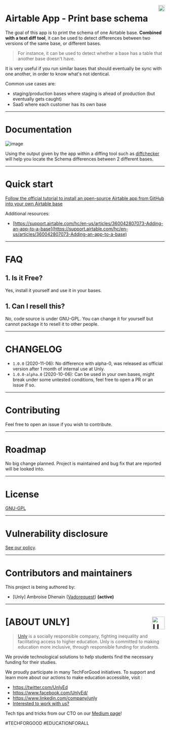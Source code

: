<a href="https://unly.org"><img src="https://storage.googleapis.com/unly/images/ICON_UNLY.png" align="right" height="20" alt="Unly logo" title="Unly logo" /></a>

Airtable App - Print base schema
===

The goal of this app is to print the schema of one Airtable base.
**Combined with a text diff tool**, it can be used to detect differences between two versions of the same base, or different bases.

> For instance, it can be used to detect whether a base has a table that another base doesn't have.

It is very useful if you run similar bases that should eventually be sync with one another, in order to know what's not identical.

Common use cases are:
- staging/production bases where staging is ahead of production (but eventually gets caught)
- SaaS where each customer has its own base

---

# Documentation

![image](https://user-images.githubusercontent.com/3807458/95138868-8a698b80-076b-11eb-88a2-16d3c17d38dc.png)

Using the output given by the app within a diffing tool such as [diffchecker](https://www.diffchecker.com/diff) will help you locate the Schema differences between 2 different bases.

---

# Quick start

[Follow the official tutorial to install an open-source Airtable app from GitHub into your own Airtable base](https://airtable.com/developers/apps/guides/remix-from-github)

Additional resources:
- [https://support.airtable.com/hc/en-us/articles/360042807073-Adding-an-app-to-a-base](https://support.airtable.com/hc/en-us/articles/360042807073-Adding-an-app-to-a-base)


---

# FAQ

## 1. Is it Free?
Yes, install it yourself and use it in your bases.

## 1. Can I resell this?
No, code source is under GNU-GPL. 
You can change it for yourself but cannot package it to resell it to other people.

---

# CHANGELOG

- `1.0.0` (2020-11-06): No difference with alpha-0, was released as official version after 1 month of internal use at Unly.
- `1.0.0-alpha.0` (2020-10-06): Can be used in your own bases, might break under some untested conditions, feel free to open a PR or an issue if so.

---

# Contributing

Feel free to open an issue if you wish to contribute.

---

# Roadmap

No big change planned. Project is maintained and bug fix that are reported will be looked into.

---

# License

[GNU-GPL](LICENSE.md)

---

# Vulnerability disclosure

[See our policy](https://github.com/UnlyEd/Unly).

---

# Contributors and maintainers

This project is being authored by:
- [Unly] Ambroise Dhenain ([Vadorequest](https://github.com/vadorequest)) **(active)**

---

# **[ABOUT UNLY]** <a href="https://unly.org"><img src="https://storage.googleapis.com/unly/images/ICON_UNLY.png" height="40" align="right" alt="Unly logo" title="Unly logo" /></a>

> [Unly](https://unly.org) is a socially responsible company, fighting inequality and facilitating access to higher education.
> Unly is committed to making education more inclusive, through responsible funding for students.

We provide technological solutions to help students find the necessary funding for their studies.

We proudly participate in many TechForGood initiatives. To support and learn more about our actions to make education accessible, visit :
- https://twitter.com/UnlyEd
- https://www.facebook.com/UnlyEd/
- https://www.linkedin.com/company/unly
- [Interested to work with us?](https://jobs.zenploy.io/unly/about)

Tech tips and tricks from our CTO on our [Medium page](https://medium.com/unly-org/tech/home)!

#TECHFORGOOD #EDUCATIONFORALL
